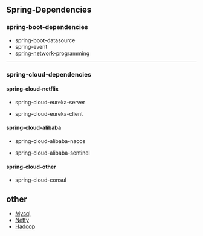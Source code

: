 ## Spring-Dependencies

### spring-boot-dependencies

- spring-boot-datasource
- spring-event
- <a href="./spring-boot-dependencies/spring-network-programming/README.md ">spring-network-programming</a>

---

### spring-cloud-dependencies
#### spring-cloud-netflix
- spring-cloud-eureka-server

- spring-cloud-eureka-client
#### spring-cloud-alibaba
- spring-cloud-alibaba-nacos

- spring-cloud-alibaba-sentinel
#### spring-cloud-other
- spring-cloud-consul

## other

- <a href="./xmind/Mysql.xmind">Mysql</a>
- <a href="./xmind/Netty.xmind">Netty</a>
- <a href="./xmind/Hadoop.xmind">Hadoop</a>